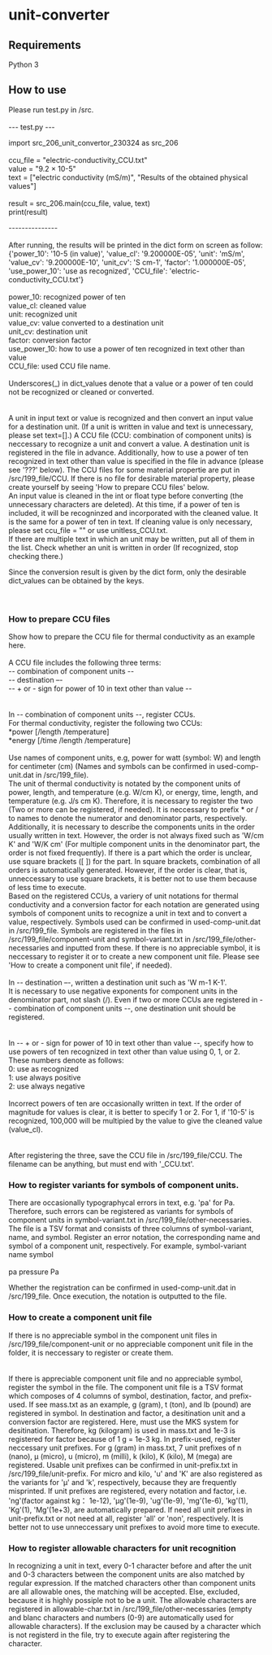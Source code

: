 # unit-converter


## Requirements
Python 3


## How to use
Please run test.py in /src.<br>
<br>
--- test.py ---<br>

import src_206_unit_convertor_230324 as src_206<br>
<br>
ccu_file = "electric-conductivity_CCU.txt"<br>
value = "9.2 × 10-5"<br>
text = ["electric conductivity (mS/m)", "Results of the obtained physical values"]<br>
<br>
result = src_206.main(ccu_file, value, text)<br>
print(result)<br>

---------------<br>
<br>
After running, the results will be printed in the dict form on screen as follow:<br>
{'power_10': '10-5 (in value)', 'value_cl': '9.200000E-05', 'unit': 'mS/m', 'value_cv': '9.200000E-10', 'unit_cv': 'S cm-1', 'factor': '1.000000E-05', 'use_power_10': 'use as recognized', 'CCU_file': 'electric-conductivity_CCU.txt'}<br>
<br>
power_10: recognized power of ten<br>
value_cl: cleaned value<br>
unit: recognized unit<br>
value_cv: value converted to a destination unit<br>
unit_cv: destination unit<br>
factor: conversion factor<br>
use_power_10: how to use a power of ten recognized in text other than value<br>
CCU_file: used CCU file name.<br>
<br>
Underscores(_) in dict_values denote that a value or a power of ten could not be recognized or cleaned or converted.<br>
<br>
<br>
A unit in input text or value is recognized and then convert an input value for a destination unit.
(If a unit is written in value and text is unnecessary, please set text=[].) 
A CCU file (CCU: combination of component units) is neccessary to recognize a unit and convert a value.
A destination unit is registered in the file in advance.
Additionally, how to use a power of ten recognized in text other than value is specified in the file in advance  (please see '???' below).
The CCU files for some material propertie are put in /src/199_file/CCU.
If there is no file for desirable material property, please create yourself by seeing 'How to prepare CCU files' below. 
<br>
An input value is cleaned in the int or float type before converting (the unnecessary characters are deleted). 
At this time, if a power of ten is included, it will be recogninzed and incorporated with the cleaned value.
It is the same for a power of ten in text. 
If cleaning value is only necessary, please set ccu_file = "" or use unitless_CCU.txt.
<br>
If there are multiple text in which an unit may be written, put all of them in the list.
Check whether an unit is written in order (If recognized, stop checking there.)


Since the conversion result is given by the dict form, only the desirable dict_values can be obtained by the keys.<br><br><br>


### How to prepare CCU files
Show how to prepare the CCU file for thermal conductivity as an example here.
<br>
<br>
A CCU file includes the following three terms:<br>
-- combination of component units --<br>
-- destination –-<br>
-- + or - sign for power of 10 in text other than value --<br>
<br>
<br>
In -- combination of component units --, register CCUs.<br>
For thermal conductivity, register the following two CCUs:<br>
*power [/length /temperature]<br>
*energy [/time /length /temperature]<br>
<br>
Use names of component units, e.g, power for watt (symbol: W) and length for centimeter (cm) (Names and symbols can be confirmed in used-comp-unit.dat in /src/199_file).
<br>
The unit of thermal conductivity is notated by the component units of power, length, and temperature (e.g. W/cm K), or energy, time, length, and temperature (e.g. J/s cm K).
Therefore, it is necessary to register the two (Two or more can be registered, if needed).
It is neccessary to prefix * or / to names to denote the numerator and denominator parts, respectively.
Additionally, it is necessary to describe the components units in the order usually written in text.
However, the order is not always fixed such as 'W/cm K' and 'W/K cm' (For multiple component units in the denominator part, the order is not fixed frequently).
If there is a part which the order is unclear, use square brackets ([ ]) for the part.
In square brackets, combination of all orders is automatically generated.
However, if the order is clear, that is, unneccessary to use square brackets, it is better not to use them because of less time to execute.<br>
Based on the registered CCUs, a variery of unit notations for thermal conductivity and a conversion factor for each notation are generated using symbols of component units to recognize a unit in text and to convert a value, respectively. Symbols used can be confirmed in used-comp-unit.dat in /src/199_file. Symbols are registered in the files in /src/199_file/component-unit and symbol-variant.txt in /src/199_file/other-necessaries and inputted from these. If there is no appreciable symbol, it is neccessary to register it or to create a new component unit file. Please see 'How to create a component unit file', if needed).
<br>
<br>
In -- destination –-, written a destination unit such as 'W m-1 K-1'.<br>
It is necessary to use negative exponents for component units in the denominator part, not slash (/).
Even if two or more CCUs are registered in -- combination of component units --, one destination unit should be registered.<br>
<br>
<br>
In -- + or - sign for power of 10 in text other than value --, specify how to use powers of ten recognized in text other than value using 0, 1, or 2.<br>
These numbers denote as follows:<br>
0: use as recognized<br>
1: use always positive<br>
2: use always negative<br>
<br>
Incorrect powers of ten are occasionally written in text.
If the order of magnitude for values is clear, it is better to specify 1 or 2.
For 1, if '10-5' is recognized, 100,000 will be multipied by the value to give the cleaned value (value_cl).<br>
<br>
<br>
After registering the three, save the CCU file in /src/199_file/CCU.
The filename can be anything, but must end with '_CCU.txt'.


### How to register variants for symbols of component units.
There are occasionally typographycal errors in text, e.g. 'pa' for Pa.
Therefore, such errors can be registered as variants for symbols of component units in symbol-variant.txt in /src/199_file/other-necessaries.
The file is a TSV format and consists of three columns of symbol-variant, name, and symbol.
Register an error notation, the corresponding name and symbol of a component unit, respectively.
For example,
symbol-variant	name	symbol<br>
<br>
pa	pressure	Pa<br>

Whether the registration can be confirmed in used-comp-unit.dat in /src/199_file.
Once execution, the notation is outputted to the file.


### How to create a component unit file
If there is no appreciable symbol in the component unit files in /src/199_file/component-unit or no appreciable component unit file in the folder, it is neccessary to register or create them.<br>
<br>
<br>
If there is appreciable component unit file and no appreciable symbol, register the symbol in the file.
The component unit file is a TSV format which composes of 4 columns of symbol, destination, factor, and prefix-used.
If see mass.txt as an example, g (gram), t (ton), and lb (pound) are registered in symbol.
In destination and factor, a desitination unit and a conversion factor are registered.
Here, must use the MKS system for desitination.
Therefore, kg (kilogram) is used in mass.txt and 1e-3 is registered for factor because of 1 g = 1e-3 kg.
In prefix-used, register neccessary unit prefixes.
For g (gram) in mass.txt, 7 unit prefixes of n (nano), µ (micro), u (micro), m (milli), k (kilo), K (kilo), M (mega) are registered.
Usable unit prefixes can be confirmed in unit-prefix.txt in /src/199_file/unit-prefix.
For micro and kilo, 'u' and 'K' are also registered as the variants for 'µ' and 'k', respectively, because they are frequently misprinted.
If unit prefixes are registered, every notation and factor, i.e. 'ng'(factor against kg： 1e-12), 'µg'(1e-9), 'ug'(1e-9), 'mg'(1e-6), 'kg'(1), 'Kg'(1), 'Mg'(1e+3), are automatically prepared.
If need all unit prefixes in unit-prefix.txt or not need at all, register 'all' or 'non', respectively.
It is better not to use unneccessary unit prefixes to avoid more time to execute.


### How to register allowable characters for unit recognition
In recognizing a unit in text, every 0-1 character before and after the unit and 0-3 characters between the component units are also matched by regular expression.
If the matched characters other than component units are all allowable ones, the matching will be accepted.
Else, excluded, because it is highly possiple not to be a unit.
The allowable characters are registered in allowable-char.txt in /src/199_file/other-necessaries (empty and blanc characters and numbers (0-9) are automatically used for allowable characters).
If the exclusion may be caused by a character which is not registerd in the file, try to execute again after registering the character.



